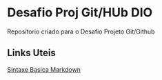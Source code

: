 # Desafio Proj Git/HUb DIO

Repositorio criado para o Desafio Projeto Git/Github

## Links Uteis
[Sintaxe Basica Markdown](https://www.markdownguide.org/basic-syntax/)
